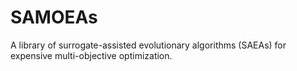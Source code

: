 # SAMOEAs

A library of surrogate-assisted evolutionary algorithms (SAEAs) for expensive multi-objective optimization.
